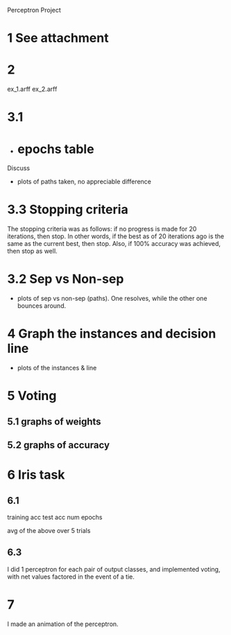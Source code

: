 
Perceptron Project

# 1 See attachment
# 2

ex_1.arff
ex_2.arff

# 3.1

- # epochs table
Discuss
- plots of paths taken, no appreciable difference

# 3.3 Stopping criteria

The stopping criteria was as follows: if no progress is made for 20
iterations, then stop. In other words, if the best as of 20 iterations ago is
the same as the current best, then stop. Also, if 100% accuracy was achieved,
then stop as well.

# 3.2 Sep vs Non-sep
- plots of sep vs non-sep (paths). One resolves, while the other one bounces
  around.

# 4 Graph the instances and decision line
- plots of the instances & line

# 5 Voting

## 5.1 graphs of weights

## 5.2 graphs of accuracy

# 6 Iris task

## 6.1
training acc
test acc
num epochs

avg of the above over 5 trials

## 6.3
I did 1 perceptron for each pair of output classes, and implemented voting,
with net values factored in the event of a tie.

# 7
I made an animation of the perceptron.

